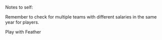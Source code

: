 Notes to self:

Remember to check for multiple teams with different salaries in the same year for players.

Play with Feather
